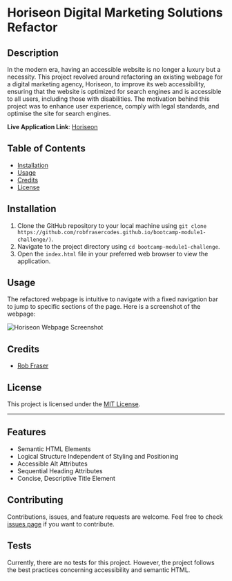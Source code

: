 # Horiseon Digital Marketing Solutions Refactor

## Description

In the modern era, having an accessible website is no longer a luxury but a necessity. This project revolved around refactoring an existing webpage for a digital marketing agency, Horiseon, to improve its web accessibility, ensuring that the website is optimized for search engines and is accessible to all users, including those with disabilities. The motivation behind this project was to enhance user experience, comply with legal standards, and optimise the site for search engines.

**Live Application Link**: [Horiseon](https://robfrasercodes.github.io/bootcamp-module1-challenge/)

## Table of Contents

* [Installation](#installation)
* [Usage](#usage)
* [Credits](#credits)
* [License](#license)

## Installation

1. Clone the GitHub repository to your local machine using `git clone https://github.com/robfrasercodes.github.io/bootcamp-module1-challenge/)`.
2. Navigate to the project directory using `cd bootcamp-module1-challenge`.
3. Open the `index.html` file in your preferred web browser to view the application.

## Usage

The refactored webpage is intuitive to navigate with a fixed navigation bar to jump to specific sections of the page. Here is a screenshot of the webpage:

![Horiseon Webpage Screenshot](assets/images/screenshot.png)

## Credits

- [Rob Fraser](https://github.com/RobFraserCodes)

## License

This project is licensed under the [MIT License](https://choosealicense.com/licenses/mit/).

---

## Features

- Semantic HTML Elements
- Logical Structure Independent of Styling and Positioning
- Accessible Alt Attributes
- Sequential Heading Attributes
- Concise, Descriptive Title Element

## Contributing

Contributions, issues, and feature requests are welcome. Feel free to check [issues page](https://github.com/RobFraserCodes/bootcamp-module1-challenge/issues) if you want to contribute.

## Tests

Currently, there are no tests for this project. However, the project follows the best practices concerning accessibility and semantic HTML.

